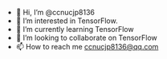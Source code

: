 - 👋 Hi, I’m @ccnucjp8136
- 👀 I’m interested in TensorFlow.
- 🌱 I’m currently learning TensorFlow
- 💞️ I’m looking to collaborate on TensorFlow
- 📫 How to reach me ccnucjp8136@qq.com

<!---
ccnucjp8136/ccnucjp8136 is a ✨ special ✨ repository because its `README.md` (this file) appears on your GitHub profile.
You can click the Preview link to take a look at your changes.
--->
